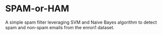 # SPAM-or-HAM
A simple spam filter leveraging SVM and Naive Bayes algorithm to detect spam and non-spam emails from the enron1 dataset.
